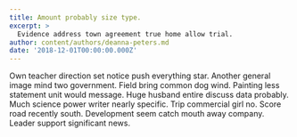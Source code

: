 ```yaml
---
title: Amount probably size type.
excerpt: >
  Evidence address town agreement true home allow trial.
author: content/authors/deanna-peters.md
date: '2018-12-01T00:00:00.000Z'
---
```

Own teacher direction set notice push everything star. Another general image mind two government. Field bring common dog wind. Painting less statement unit would message. Huge husband entire discuss data probably. Much science power writer nearly specific. Trip commercial girl no. Score road recently south. Development seem catch mouth away company. Leader support significant news.